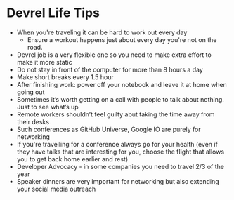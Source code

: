 # Devrel Life Tips

- When you're traveling it can be hard to work out every day
  - Ensure a workout happens just about every day you're not on the road.
- Devrel job is a very flexible one so you need to make extra effort to make it more static
- Do not stay in front of the computer for more than 8 hours a day
- Make short breaks every 1.5 hour
- After finishing work: power off your notebook and leave it at home when going out
- Sometimes it’s worth getting on a call with people to talk about nothing. Just to see what’s up
- Remote workers shouldn’t feel guilty abut taking the time away from their desks
- Such conferences as GitHub Universe, Google IO are purely for networking
- If you're travelling for a conference always go for your health (even if they have talks that are interesting for you, choose the flight that allows you to get back home earlier and rest)
- Developer Advocacy - in some companies you need to travel 2/3 of the year
- Speaker dinners are very important for networking but also extending your social media outreach
